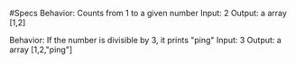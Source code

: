 #Specs
Behavior: Counts from 1 to a given number
Input: 2
Output: a array [1,2]

Behavior: If the number is divisible by 3, it prints "ping"
Input: 3
Output: a array [1,2,"ping"]
